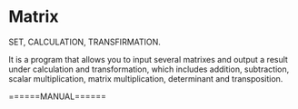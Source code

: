 # Matrix
SET, CALCULATION, TRANSFIRMATION.

It is a program that allows you to input several matrixes and output a result under calculation and transformation,
which includes addition, subtraction, scalar multiplication, matrix multiplication, determinant and transposition.

======MANUAL======
